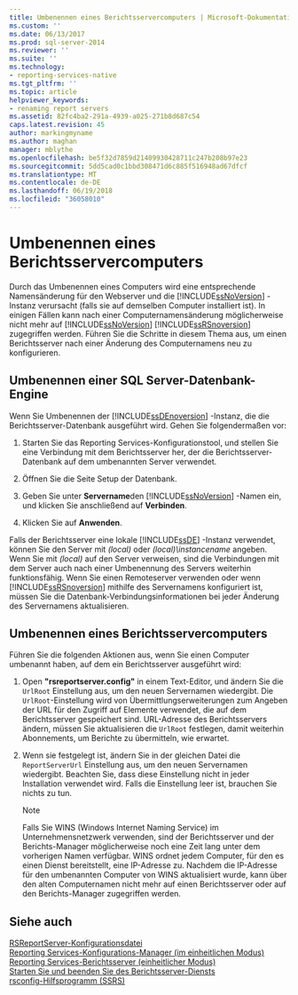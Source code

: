 ```yaml
---
title: Umbenennen eines Berichtsservercomputers | Microsoft-Dokumentation
ms.custom: ''
ms.date: 06/13/2017
ms.prod: sql-server-2014
ms.reviewer: ''
ms.suite: ''
ms.technology:
- reporting-services-native
ms.tgt_pltfrm: ''
ms.topic: article
helpviewer_keywords:
- renaming report servers
ms.assetid: 82fc4ba2-291a-4939-a025-271b8d687c54
caps.latest.revision: 45
author: markingmyname
ms.author: maghan
manager: mblythe
ms.openlocfilehash: be5f32d7859d21409930428711c247b208b97e23
ms.sourcegitcommit: 5dd5cad0c1bbd308471d6c885f516948ad67dfcf
ms.translationtype: MT
ms.contentlocale: de-DE
ms.lasthandoff: 06/19/2018
ms.locfileid: "36058010"
---
```

# <a name="rename-a-report-server-computer"></a>Umbenennen eines Berichtsservercomputers
  Durch das Umbenennen eines Computers wird eine entsprechende Namensänderung für den Webserver und die [!INCLUDE[ssNoVersion](../../includes/ssnoversion-md.md)] -Instanz verursacht (falls sie auf demselben Computer installiert ist). In einigen Fällen kann nach einer Computernamensänderung möglicherweise nicht mehr auf [!INCLUDE[ssNoVersion](../../includes/ssnoversion-md.md)] [!INCLUDE[ssRSnoversion](../../includes/ssrsnoversion-md.md)] zugegriffen werden. Führen Sie die Schritte in diesem Thema aus, um einen Berichtsserver nach einer Änderung des Computernamens neu zu konfigurieren.  
  
## <a name="renaming-a-sql-server-database-engine"></a>Umbenennen einer SQL Server-Datenbank-Engine  
 Wenn Sie Umbenennen der [!INCLUDE[ssDEnoversion](../../includes/ssdenoversion-md.md)] -Instanz, die die Berichtsserver-Datenbank ausgeführt wird. Gehen Sie folgendermaßen vor:  
  
1.  Starten Sie das Reporting Services-Konfigurationstool, und stellen Sie eine Verbindung mit dem Berichtsserver her, der die Berichtsserver-Datenbank auf dem umbenannten Server verwendet.  
  
2.  Öffnen Sie die Seite Setup der Datenbank.  
  
3.  Geben Sie unter **Servername**den [!INCLUDE[ssNoVersion](../../includes/ssnoversion-md.md)] -Namen ein, und klicken Sie anschließend auf **Verbinden**.  
  
4.  Klicken Sie auf **Anwenden**.  
  
 Falls der Berichtsserver eine lokale [!INCLUDE[ssDE](../../includes/ssde-md.md)] -Instanz verwendet, können Sie den Server mit *(local)* oder *(local)\instancename* angeben. Wenn Sie mit *(local)* auf den Server verweisen, sind die Verbindungen mit dem Server auch nach einer Umbenennung des Servers weiterhin funktionsfähig. Wenn Sie einen Remoteserver verwenden oder wenn [!INCLUDE[ssRSnoversion](../../includes/ssrsnoversion-md.md)] mithilfe des Servernamens konfiguriert ist, müssen Sie die Datenbank-Verbindungsinformationen bei jeder Änderung des Servernamens aktualisieren.  
  
## <a name="renaming-a-report-server-computer"></a>Umbenennen eines Berichtsservercomputers  
 Führen Sie die folgenden Aktionen aus, wenn Sie einen Computer umbenannt haben, auf dem ein Berichtsserver ausgeführt wird:  
  
1.  Open **"rsreportserver.config"** in einem Text-Editor, und ändern Sie die `UrlRoot` Einstellung aus, um den neuen Servernamen wiedergibt. Die `UrlRoot`-Einstellung wird von Übermittlungserweiterungen zum Angeben der URL für den Zugriff auf Elemente verwendet, die auf dem Berichtsserver gespeichert sind. URL-Adresse des Berichtsservers ändern, müssen Sie aktualisieren die `UrlRoot` festlegen, damit weiterhin Abonnements, um Berichte zu übermitteln, wie erwartet.  
  
2.  Wenn sie festgelegt ist, ändern Sie in der gleichen Datei die `ReportServerUrl` Einstellung aus, um den neuen Servernamen wiedergibt. Beachten Sie, dass diese Einstellung nicht in jeder Installation verwendet wird. Falls die Einstellung leer ist, brauchen Sie nichts zu tun.  
  
    > [!NOTE]  
    >  Falls Sie WINS (Windows Internet Naming Service) im Unternehmensnetzwerk verwenden, sind der Berichtsserver und der Berichts-Manager möglicherweise noch eine Zeit lang unter dem vorherigen Namen verfügbar. WINS ordnet jedem Computer, für den es einen Dienst bereitstellt, eine IP-Adresse zu. Nachdem die IP-Adresse für den umbenannten Computer von WINS aktualisiert wurde, kann über den alten Computernamen nicht mehr auf einen Berichtsserver oder auf den Berichts-Manager zugegriffen werden.  
  
## <a name="see-also"></a>Siehe auch  
 [RSReportServer-Konfigurationsdatei](rsreportserver-config-configuration-file.md)   
 [Reporting Services-Konfigurations-Manager &#40;im einheitlichen Modus&#41;](../../sql-server/install/reporting-services-configuration-manager-native-mode.md)   
 [Reporting Services-Berichtsserver &#40;einheitlicher Modus&#41;](reporting-services-report-server-native-mode.md)   
 [Starten Sie und beenden Sie des Berichtsserver-Diensts](start-and-stop-the-report-server-service.md)   
 [rsconfig-Hilfsprogramm (SSRS)](../tools/rsconfig-utility-ssrs.md)  
  
  